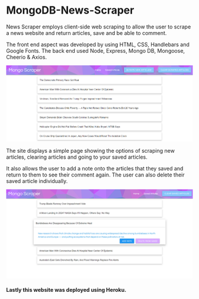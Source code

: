 # MongoDB-News-Scraper

News Scraper employs client-side web scraping to allow the user to scrape a news website and return articles, save and be able to comment. 

The front end aspect was developed by using HTML, CSS, Handlebars and Google Fonts. The back end used Node, Express, Mongo DB, Mongoose, Cheerio & Axios. 

![Image of Home Page](https://github.com/marie1881/MongoDB-News-Scraper/blob/master/public/images/Home.PNG)

The site displays a simple page showing the options of scraping new articles, clearing articles and going to your saved articles. 

It also allows the user to add a note onto the articles that they saved and return to them to see their comment again. The user can also delete their saved article individually. 

![Image of Saved Articles](https://github.com/marie1881/MongoDB-News-Scraper/blob/master/public/images/Saved.PNG)


#### Lastly this website was deployed using Heroku.
